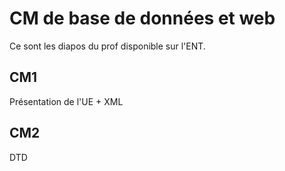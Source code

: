 # CM de base de données et web

Ce sont les diapos du prof disponible sur l'ENT.

## CM1
Présentation de l'UE + XML

## CM2 
DTD
